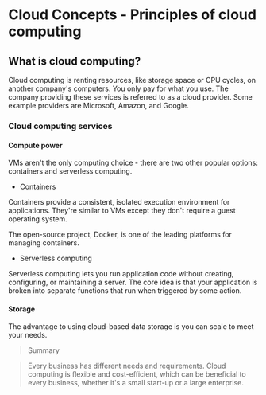 # Cloud Concepts - Principles of cloud computing

## What is cloud computing?
Cloud computing is renting resources, like storage space or CPU cycles, on another company's computers. 
You only pay for what you use. The company providing these services is referred to as a cloud provider. 
Some example providers are Microsoft, Amazon, and Google.

### Cloud computing services
#### Compute power
VMs aren't the only computing choice - there are two other popular options: 
containers and serverless computing.
- Containers

Containers provide a consistent, isolated execution environment for applications. 
They're similar to VMs except they don't require a guest operating system.

The open-source project, Docker, is one of the leading platforms for managing containers.

- Serverless computing

Serverless computing lets you run application code without creating, 
configuring, or maintaining a server. 
The core idea is that your application is broken into separate functions that run when triggered 
by some action.

#### Storage
The advantage to using cloud-based data storage is you can scale to meet your needs.

> Summary

> Every business has different needs and requirements. 
Cloud computing is flexible and cost-efficient, which can be beneficial to every business, 
whether it's a small start-up or a large enterprise.

